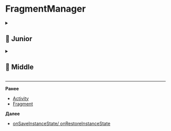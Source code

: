 # FragmentManager

<details>
  <summary> <h2> 🌱 Junior </h2> </summary>

<details>
  <summary> Вы заменяете один фрагмент другим - как обеспечить, чтобы пользователь мог вернуться к предыдущему фрагменту, нажав кнопку «Назад»? </summary>

  Чтобы пользователь мог вернуться к предыдущему фрагменту по кнопке «Назад», нужно добавить транзакцию во **внутренний стек операций** (back stack):

```kotlin
supportFragmentManager.beginTransaction()
    .replace(R.id.container, newFragment)
    .addToBackStack(null) // Добавляет транзакцию в back stack
    .commit()
```

После `addToBackStack()` предыдущий фрагмент сохраняется в стеке, и при нажатии кнопки "Назад" произойдёт возврат к нему.
  
</details>
  
</details>

<details>
  <summary> <h2> 🌿 Middle </h2> </summary>

<details>
  <summary> Есть три фрагмента A B и C. Изначально в контейнере только фрагмент A, после чего происходит add B, а затем replace на С. Какие методы ЖЦ будут вызываться у фрагментов? </summary>
  
Разберём по шагам:

1. **Изначально: добавлен фрагмент A**  
   → `A.onCreate()`, `A.onCreateView()`, `A.onStart()`, `A.onResume()`

2. **Добавляем B через `add(B)`**  
   → `B.onCreate()`, `B.onCreateView()`, `B.onStart()`, `B.onResume()`  
   (A остаётся в фоне, его ЖЦ не меняется)

3. **Заменяем на C через `replace(C)`**  
   `replace()` удаляет **все фрагменты в контейнере** и добавляет C:  
   → `A.onPause()`, `A.onStop()`, `A.onDestroyView()`  
   → `B.onPause()`, `B.onStop()`, `B.onDestroyView()`  
   → `C.onCreate()`, `C.onCreateView()`, `C.onStart()`, `C.onResume()`

**Итог:** A и B теряют свои view, но остаются вFragmentManager (если были добавлены с `addToBackStack`). C — в состоянии resumed.
  
</details>
  
</details>

-------------------------------------------------------------------------------------------------------------------------------------------------------------------------------------------------
**Ранее**

- [Activity](ACTIVITY.md)
- [Fragment](FRAGMENT.md)

**Далее**
- [onSaveInstanceState/ onRestoreInstanceState](ONSAVEDSTATE.md)

